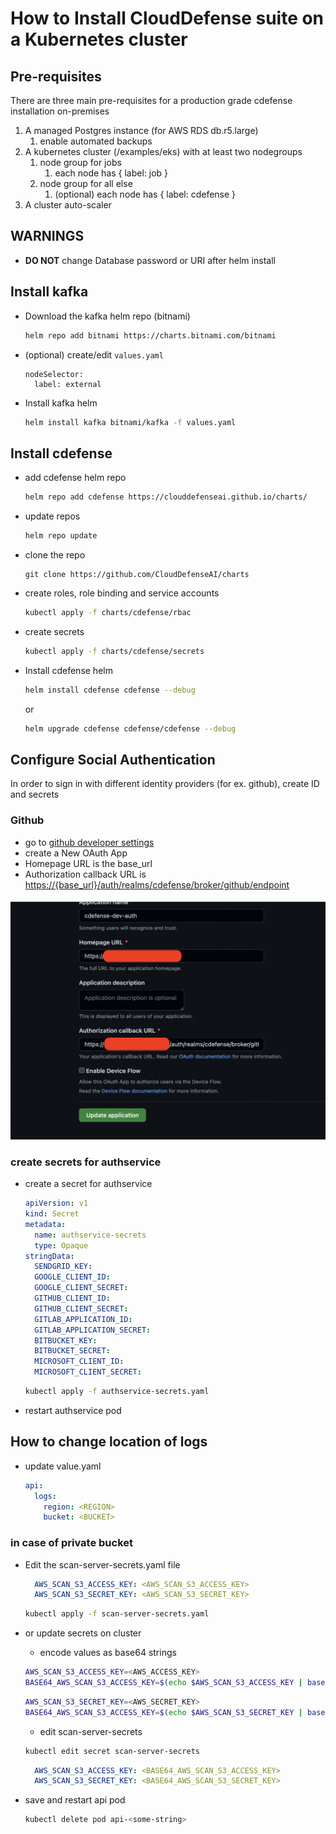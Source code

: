 # How to Install CloudDefense suite on a Kubernetes cluster

## Pre-requisites

There are three main pre-requisites for a production grade cdefense installation on-premises

1. A managed Postgres instance (for AWS RDS db.r5.large)
    1. enable automated backups
2. A kubernetes cluster (/examples/eks) with at least two nodegroups
    1. node group for jobs
        1. each node has { label: job }
    2. node group for all else
        1. (optional) each node has { label: cdefense }
3. A cluster auto-scaler

## WARNINGS

- **DO NOT** change Database password or URI after helm install


## Install kafka

- Download the kafka helm repo (bitnami)

    ```sh
    helm repo add bitnami https://charts.bitnami.com/bitnami
    ```
- (optional) create/edit `values.yaml`

    ```
    nodeSelector:
      label: external
    ```
- Install kafka helm

    ```sh
    helm install kafka bitnami/kafka -f values.yaml
    ```
## Install cdefense

- add cdefense helm repo

    ```sh
    helm repo add cdefense https://clouddefenseai.github.io/charts/  
    ```

- update repos

    ```sh
    helm repo update
    ```

- clone the repo

    ```
    git clone https://github.com/CloudDefenseAI/charts
    ```
- create roles, role binding and service accounts

    ```sh
    kubectl apply -f charts/cdefense/rbac
    ```

- create secrets

    ```sh
    kubectl apply -f charts/cdefense/secrets
    ```

- Install cdefense helm

    ```sh
    helm install cdefense cdefense --debug
    ```

    or

    ```sh
    helm upgrade cdefense cdefense/cdefense --debug
    ```

## Configure Social Authentication

In order to sign in with different identity providers (for ex. github), create ID and secrets

### Github

- go to [github developer settings](https://github.com/settings/developers)
- create a New OAuth App
- Homepage URL is the base_url
- Authorization callback URL is <https://{base_url}/auth/realms/cdefense/broker/github/endpoint>

![](/images/github-auth.png)

### create secrets for authservice

- create a secret for authservice

    ```yaml
    apiVersion: v1
    kind: Secret
    metadata:
      name: authservice-secrets
      type: Opaque
    stringData:
      SENDGRID_KEY: 
      GOOGLE_CLIENT_ID: 
      GOOGLE_CLIENT_SECRET: 
      GITHUB_CLIENT_ID: 
      GITHUB_CLIENT_SECRET: 
      GITLAB_APPLICATION_ID: 
      GITLAB_APPLICATION_SECRET: 
      BITBUCKET_KEY: 
      BITBUCKET_SECRET: 
      MICROSOFT_CLIENT_ID: 
      MICROSOFT_CLIENT_SECRET: 
    ```

    ```sh
    kubectl apply -f authservice-secrets.yaml
    ```

- restart authservice pod

## How to change location of logs

- update value.yaml

    ```yaml
    api:
      logs: 
        region: <REGION>
        bucket: <BUCKET>
    ```

### in case of private bucket

- Edit the scan-server-secrets.yaml file

  ```yaml
    AWS_SCAN_S3_ACCESS_KEY: <AWS_SCAN_S3_ACCESS_KEY>
    AWS_SCAN_S3_SECRET_KEY: <AWS_SCAN_S3_SECRET_KEY>
  ```

  ```sh
  kubectl apply -f scan-server-secrets.yaml
  ```

- or update secrets on cluster

    - encode values as base64 strings

    ```sh
    AWS_SCAN_S3_ACCESS_KEY=<AWS_ACCESS_KEY>
    BASE64_AWS_SCAN_S3_ACCESS_KEY=$(echo $AWS_SCAN_S3_ACCESS_KEY | base64)
    ```

    ```sh
    AWS_SCAN_S3_SECRET_KEY=<AWS_SECRET_KEY>
    BASE64_AWS_SCAN_S3_ACCESS_KEY=$(echo $AWS_SCAN_S3_SECRET_KEY | base64)
    ```

    - edit scan-server-secrets

    ```sh
    kubectl edit secret scan-server-secrets
    ```

    ```yaml
      AWS_SCAN_S3_ACCESS_KEY: <BASE64_AWS_SCAN_S3_ACCESS_KEY>
      AWS_SCAN_S3_SECRET_KEY: <BASE64_AWS_SCAN_S3_SECRET_KEY>
    ```

- save and restart api pod

  ```sh
  kubectl delete pod api-<some-string>
  ```
